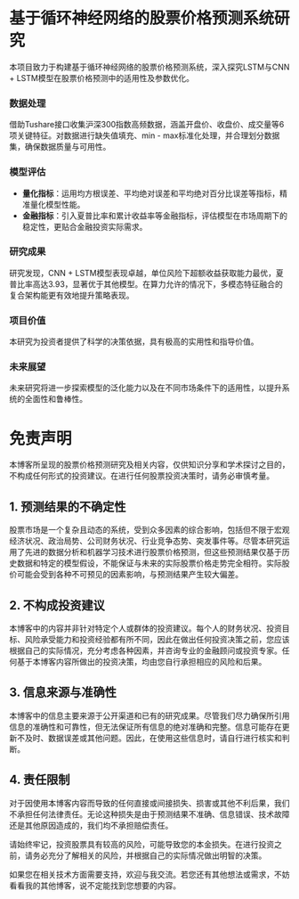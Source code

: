 # 基于循环神经网络的股票价格预测系统研究

本项目致力于构建基于循环神经网络的股票价格预测系统，深入探究LSTM与CNN + LSTM模型在股票价格预测中的适用性及参数优化。

### 数据处理
借助Tushare接口收集沪深300指数高频数据，涵盖开盘价、收盘价、成交量等6项关键特征。对数据进行缺失值填充、min - max标准化处理，并合理划分数据集，确保数据质量与可用性。

### 模型评估
- **量化指标**：运用均方根误差、平均绝对误差和平均绝对百分比误差等指标，精准量化模型性能。
- **金融指标**：引入夏普比率和累计收益率等金融指标，评估模型在市场周期下的稳定性，更贴合金融投资实际需求。

### 研究成果
研究发现，CNN + LSTM模型表现卓越，单位风险下超额收益获取能力最优，夏普比率高达3.93，显著优于其他模型。在算力允许的情况下，多模态特征融合的复合架构能更有效地提升策略表现。

### 项目价值
本研究为投资者提供了科学的决策依据，具有极高的实用性和指导价值。

### 未来展望
未来研究将进一步探索模型的泛化能力以及在不同市场条件下的适用性，以提升系统的全面性和鲁棒性。 
# 免责声明

本博客所呈现的股票价格预测研究及相关内容，仅供知识分享和学术探讨之目的，不构成任何形式的投资建议。在进行任何股票投资决策时，请务必审慎考量。

## 1. 预测结果的不确定性
股票市场是一个复杂且动态的系统，受到众多因素的综合影响，包括但不限于宏观经济状况、政治局势、公司财务状况、行业竞争态势、突发事件等。尽管本研究运用了先进的数据分析和机器学习技术进行股票价格预测，但这些预测结果仅基于历史数据和特定的模型假设，不能保证与未来的实际股票价格走势完全相符。实际股价可能会受到各种不可预见的因素影响，与预测结果产生较大偏差。

## 2. 不构成投资建议
本博客中的内容并非针对特定个人或群体的投资建议。每个人的财务状况、投资目标、风险承受能力和投资经验都有所不同，因此在做出任何投资决策之前，您应该根据自己的实际情况，充分考虑各种因素，并咨询专业的金融顾问或投资专家。任何基于本博客内容所做出的投资决策，均由您自行承担相应的风险和后果。

## 3. 信息来源与准确性
本博客中的信息主要来源于公开渠道和已有的研究成果。尽管我们尽力确保所引用信息的准确性和可靠性，但无法保证所有信息的绝对准确和完整。信息可能存在更新不及时、数据误差或其他问题。因此，在使用这些信息时，请自行进行核实和判断。

## 4. 责任限制
对于因使用本博客内容而导致的任何直接或间接损失、损害或其他不利后果，我们不承担任何法律责任。无论这种损失是由于预测结果不准确、信息错误、技术故障还是其他原因造成的，我们均不承担赔偿责任。

请始终牢记，投资股票具有较高的风险，可能导致您的本金损失。在进行投资之前，请务必充分了解相关的风险，并根据自己的实际情况做出明智的决策。 

如果您在相关技术方面需要支持，欢迎与我交流。若您还有其他想法或需求，不妨看看我的其他博客，说不定能找到您想要的内容。 
